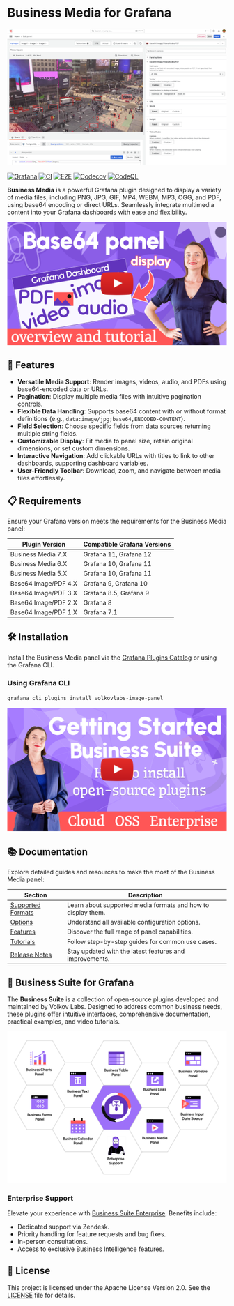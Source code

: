 # Business Media for Grafana

![Media](https://raw.githubusercontent.com/volkovlabs/business-media/main/src/img/image-panel.png)

[![Grafana](https://img.shields.io/badge/Grafana-12.0-orange)](https://grafana.com/)
[![CI](https://github.com/volkovlabs/business-media/workflows/CI/badge.svg)](https://github.com/volkovlabs/business-media/actions/workflows/ci.yml)
[![E2E](https://github.com/volkovlabs/business-media/workflows/E2E/badge.svg)](https://github.com/volkovlabs/business-media/actions/workflows/e2e.yml)
[![Codecov](https://codecov.io/gh/VolkovLabs/business-media/branch/main/graph/badge.svg)](https://codecov.io/gh/VolkovLabs/business-media)
[![CodeQL](https://github.com/VolkovLabs/business-media/actions/workflows/codeql-analysis.yml/badge.svg)](https://github.com/VolkovLabs/business-media/actions/workflows/codeql-analysis.yml)

**Business Media** is a powerful Grafana plugin designed to display a variety of media files, including PNG, JPG, GIF, MP4, WEBM, MP3, OGG, and PDF, using base64 encoding or direct URLs. Seamlessly integrate multimedia content into your Grafana dashboards with ease and flexibility.

[![Display Images and PDFs in Grafana with Business Media](https://raw.githubusercontent.com/volkovlabs/business-media/main/img/overview.png)](https://youtu.be/hLMtsCWPOg8)

## 🚀 Features

- **Versatile Media Support**: Render images, videos, audio, and PDFs using base64-encoded data or URLs.
- **Pagination**: Display multiple media files with intuitive pagination controls.
- **Flexible Data Handling**: Supports base64 content with or without format definitions (e.g., `data:image/jpg;base64,ENCODED-CONTENT`).
- **Field Selection**: Choose specific fields from data sources returning multiple string fields.
- **Customizable Display**: Fit media to panel size, retain original dimensions, or set custom dimensions.
- **Interactive Navigation**: Add clickable URLs with titles to link to other dashboards, supporting dashboard variables.
- **User-Friendly Toolbar**: Download, zoom, and navigate between media files effortlessly.

## 📋 Requirements

Ensure your Grafana version meets the requirements for the Business Media panel:

| Plugin Version       | Compatible Grafana Versions |
| -------------------- | --------------------------- |
| Business Media 7.X   | Grafana 11, Grafana 12      |
| Business Media 6.X   | Grafana 10, Grafana 11      |
| Business Media 5.X   | Grafana 10, Grafana 11      |
| Base64 Image/PDF 4.X | Grafana 9, Grafana 10       |
| Base64 Image/PDF 3.X | Grafana 8.5, Grafana 9      |
| Base64 Image/PDF 2.X | Grafana 8                   |
| Base64 Image/PDF 1.X | Grafana 7.1                 |

## 🛠️ Installation

Install the Business Media panel via the [Grafana Plugins Catalog](https://grafana.com/grafana/plugins/volkovlabs-image-panel/) or using the Grafana CLI.

### Using Grafana CLI

```bash
grafana cli plugins install volkovlabs-image-panel
```

[![Install Business Suite Plugins in Cloud, OSS, and Enterprise](https://raw.githubusercontent.com/volkovlabs/.github/main/started.png)](https://youtu.be/1qYzHfPXJF8)

## 📚 Documentation

Explore detailed guides and resources to make the most of the Business Media panel:

| Section                                                                    | Description                                                  |
| -------------------------------------------------------------------------- | ------------------------------------------------------------ |
| [Supported Formats](https://volkovlabs.io/plugins/business-media/formats/) | Learn about supported media formats and how to display them. |
| [Options](https://volkovlabs.io/plugins/business-media/options/)           | Understand all available configuration options.              |
| [Features](https://volkovlabs.io/plugins/business-media/features/)         | Discover the full range of panel capabilities.               |
| [Tutorials](https://volkovlabs.io/plugins/business-media/tutorials/)       | Follow step-by-step guides for common use cases.             |
| [Release Notes](https://volkovlabs.io/plugins/business-media/release/)     | Stay updated with the latest features and improvements.      |

## 🌟 Business Suite for Grafana

The **Business Suite** is a collection of open-source plugins developed and maintained by Volkov Labs. Designed to address common business needs, these plugins offer intuitive interfaces, comprehensive documentation, practical examples, and video tutorials.

[![Business Suite for Grafana](https://raw.githubusercontent.com/VolkovLabs/.github/main/business.png)](https://volkovlabs.io/plugins/)

### Enterprise Support

Elevate your experience with [Business Suite Enterprise](https://volkovlabs.io/pricing/). Benefits include:

- Dedicated support via Zendesk.
- Priority handling for feature requests and bug fixes.
- In-person consultations.
- Access to exclusive Business Intelligence features.

## 📜 License

This project is licensed under the Apache License Version 2.0. See the [LICENSE](https://github.com/volkovlabs/business-media/blob/main/LICENSE) file for details.
